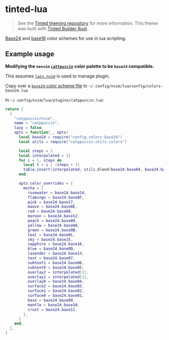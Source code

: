 # tinted-lua

> See the [Tinted theming repository](https://github.com/tinted-theming/home) for more information.
> This theme was built with [Tinted Builder Rust](https://github.com/tinted-theming/tinted-builder-rust).

[Base24](https://github.com/tinted-theming/base24) and [base16](https://github.com/tinted-theming/home/blob/main/styling.md) color schemes for use in lua scripting.

## Example usage

**Modifying the `neovim` [`cattpuccin`](https://github.com/catppuccin/nvim) color palette to be `base24` compatible.**

This assumes [`lazy.nvim`](https://github.com/folke/lazy.nvim) is used to manage plugin.

Copy over a [`base24` color scheme file](schemes/base24) to `~/.config/nvim/lua/config/colors-base24.lua`

In `~/.config/nvim/lua/plugins/catppuccin.lua`:

```lua
return {
  {
    "catppuccin/nvim",
    name = "catppuccin",
    lazy = false,
    opts = function(_, opts)
      local base24 = require("config.colors-base24")
      local utils = require("catppuccin.utils.colors")

      local steps = 2
      local interpolated = {}
      for i = 1, steps do
        local t = i / (steps + 1)
        table.insert(interpolated, utils.blend(base24.base04, base24.base05, t))
      end

      opts.color_overrides = {
        mocha = {
          rosewater = base24.base14,
          flamingo = base24.base0F,
          pink = base24.base17,
          mauve = base24.base0E,
          red = base24.base08,
          maroon = base24.base12,
          peach = base24.base09,
          yellow = base24.base0A,
          green = base24.base0B,
          teal = base24.base0C,
          sky = base24.base15,
          sapphire = base24.base16,
          blue = base24.base0D,
          lavender = base24.base13,
          text = base24.base07,
          subtext1 = base24.base06,
          subtext0 = base24.base05,
          overlay2 = interpolated[1],
          overlay1 = interpolated[2],
          overlay0 = base24.base04,
          surface2 = base24.base03,
          surface1 = base24.base02,
          surface0 = base24.base01,
          base = base24.base00,
          mantle = base24.base10,
          crust = base24.base11,
        },
      }
    end,
  },
}
```
